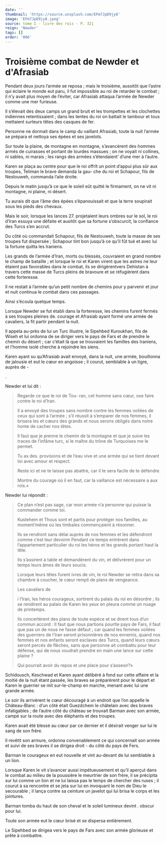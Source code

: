 ```yaml
---
date: ''
thumbnail: 'https://source.unsplash.com/EFm7JpD9jy8'
image: 'EFm7JpD9jy8.jpeg'
source: tome I - livre des rois - P. 321
reign: 'Newder'
tags: []
order: '006'
---
```


# Troisième combat de Newder et d'Afrasiab

Pendant deux jours l’armée se reposa ; mais le troisième, aussitôt que l’astre qui éclaire le monde eut paru, il fut impossible au roi de retarder le combat ; il n’y avait plus moyen de l’éviter, car Afrasiab attaqua l’armée de Newder comme une mer furieuse.

Il s’élevait des deux camps un grand bruit et les trompettes et les clochettes indiennes retentissaient ; dans les tentes du roi on battait le tambour et tous mettaient surleurs têtes des casques de fer.

Personne ne dormait dans le camp du vaillant Afrasiab, toute la nuit l’armée se prépara et nettoya ses épées et ses javelots.

Sur toute la plaine, de montagne en montagne, s’avancèrent des hommes armés de cuirasses et portant de lourdes massues ; on ne voyait ni collines, ni sables, ni marais ; les rangs des armées s’étendaient’ d’une mer à l’autre.

Karen se plaça au centre pour que le roi offrît un point d’appui plus sûr aux troupes, Teliman le brave demanda la gau-
che du roi et Schapour, fils de Nestouweh, commanda l’aile droite.

Depuis le matin jusqu’à ce que le soleil eût quitté le firmament, on ne vit ni montagne, ni plaine, ni désert.

Tu aurais dit que l’âme des épées s’épanouissait et que la terre soupirait sous les pieds des chevaux.

Mais le soir, lorsque les lances 27. projetaient leurs ombres sur le sol, le roi d’Iran essuya une défaite et ausitôt que sa fortune s’obscurcit, la confiance des Turcs s’en accrut.

Du côté où commandait Schapour, fils de Nestouweh, toute la masse de ses troupes fut dispersée ; Schapour tint bon jusqu’à ce qu’il fût tué et avec lui la fortune quitta les Iraniens.

Les grands de l’armée d’Iran, morts ou blessés, couvraient en grand nombre le champ de bataille ; et lorsque le roi et Karen virent que les astres ne leur étaient pas favorables dans le combat, ils se dirigèrentvers Dehistan à travers cette masse de Turcs pleins de bravoure et se réfugièrent dans cette forteresse.

Il ne restait à l’armée qu’un petit nombre de chemins pour y parvenir et jour et nuit continua le combat dans ces passages.

Ainsi s’écoula quelque temps.

Lorsque Newder se fut établi dans la forteresse, les chemins furent fermés à ses troupes pleines de. courage et Afrasiab ayant formé une armée de cavaliers, la fit partir pendant la nuit.

Il appela au-près de lui un Turc illustre, le Sipehbed Kuroukhan, fils de Wiseh et lui ordonna de se diriger vers le pays de Fars et de prendre le chemin du désert ; car c’était là que se trouvaient les familles des Iraniens, et l’homme isolé cherche à rejoindre les siens.

Karen ayant su qu’Afrasiab avait envoyé, dans la nuit, une armée, bouillonna de jalousie et eut le cœur en angoisse ; il courut, semblable à un tigre, auprès de -

.

Newder et lui dit :

> Regarde ce que le roi de Tou- ran, cet homme sans cœur, ose faire contre le roi d’Iran.
>
> Il a envoyé des troupes sans nombre contre les femmes voilées de ceux qui sont à l’armée ; s’il réussit à s’emparer de nos femmes, il brisera les et cœurs des grands et nous serons obligés dans notre honte de cacher nos têtes.
>
> Il faut que je prenne le chemin de la montagne et que je suive les traces de l’infâme turc, si le maître du trône de Turquoises me le permet.
>
> Tu as des. provisions et de l’eau vive et une armée qui se tient devant toi avec amour et respect.
>
> Reste ici et ne te laisse pas abattre, car il te sera facile de te défendre.
>
> Montre du courage où il en faut, car la vaillance est nécessaire a aux rois.»

Newder lui répondit :

> Ce plan n’est pas sage, car mon armée n’a personne qui puisse la commander comme toi.
>
> Kustehem et Thous sont et partis pour protéger nos familles, au moment’même où les timbales commençaient à résonner.
>
> Ils se rendront sans délai auprès de nos femmes et les défendront comme c’est leur devoirm Pendant ce temps entrèrent dans l’appartement particulier du roi les héros et les grands portant haut la tête.
>
> Ils s’assirent à table et demandèrent du vin, et délivrèrent pour un temps leurs âmes de leurs soucis.
>
> Lorsque leurs têtes furent ivres de vin, le roi Newder se retira dans sa chambre à coucher, le cœur rempli de plans de vengeance.
>
> Les cavaliers de
>
> i l’Iran, les héros courageux, sortirent du palais du roi en désordre ; ils se rendirent au palais de Karen les yeux en pleura comme un nuage de printemps.
>
> Ils concertèrent des plans de toute espèce et se dirent tous d’un commun accord : Il faut que nous partions pourtle pays de Fars, il faut que pas un de nous ne fasse défaut ; car quand les femmes voilées des guerriers de l’Iran seront prisonnières de nos ennemis, quand nos femmes et nos enfants seront esclaves des Turcs, quand leurs cœurs seront percés de flèches, sans que personne ait combattu pour leur défense, qui de nous voudrait prendre en main une lance sur cette plaine ?
>
> Qui pourrait avoir du repos et une place pour s’asseoir?»

Schidousch, Keschwad et Karen ayant délibéré à fond sur cette affaire et la moitié de la nuit étant passée, les braves se préparèrent pour le départ et Karen le guerrier se mit sur-le-champ en marche, menant avec lui une grande armée.

Le soir ils arrivèrent le cœur découragé à un endroit que l’on appelle le Château-Blanc : d’un côté était Guezdchem le châtelain avec des braves infatigables ; de l’autre côté du château se trouvait Barman avec son armée, campé sur la route avec des éléphants et des troupes.

Karen avait été blessé au cœur par ce dernier et il désirait venger sur lui le sang de son frère.

Il revêtit son armure, ordonna convenablement ce qui concernait son armée et suivi de ses braves il se dirigea droit - du côté du pays de Fers.

Barman le courageux en eut nouvelle et vint au-devant de lui semblable à un lion.

Lorsque Karen le vit s’avancer aussi impétueusement et qu’il aperçut dans le combat au milieu de la poussière le meurtrier de son frère, il se précipita sur lui comme un lion et ne lui laissa pas le temps de chercher des ruses ; il courut à sa rencontre et se jeta sur lui en invoquant le nom de Dieu le secourable ; il lança contre sa ceinture un javelot qui lui brisa le corps et les jointures.

Barman tomba du haut de son cheval et le soleil lumineux devint
. obscur pour lui.

Toute son armée eut le cœur brisé et se dispersa entièrement.

Le Sipehbed se dirigea vers le pays de Fars avec son armée glorieuse et prête à combattre.
